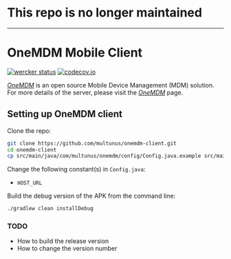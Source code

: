 # This repo is no longer maintained
---


# OneMDM Mobile Client
[![wercker status](https://app.wercker.com/status/23dbc989b138aca8323b3c2d91fbd245/s/master "wercker status")](https://app.wercker.com/project/bykey/23dbc989b138aca8323b3c2d91fbd245)
[![codecov.io](https://codecov.io/github/multunus/onemdm-client/coverage.svg?branch=master)](https://codecov.io/github/multunus/onemdm-client?branch=master)

[*OneMDM*](https://github.com/multunus/onemdm-server) is an open source Mobile Device Management (MDM) solution. For more details of the server, please visit the [*OneMDM*](https://github.com/multunus/onemdm-server) page.


## Setting up OneMDM client

Clone the repo:

``` bash
git clone https://github.com/multunus/onemdm-client.git
cd onemdm-client
cp src/main/java/com/multunus/onemdm/config/Config.java.example src/main/java/com/multunus/one_mdm_client/Config.java
```

Change the following constant(s) in `Config.java`:

* `HOST_URL`

Build the debug version of the APK from the command line:

``` bash
./gradlew clean installDebug
```

### TODO

- How to build the release version
- How to change the version number

